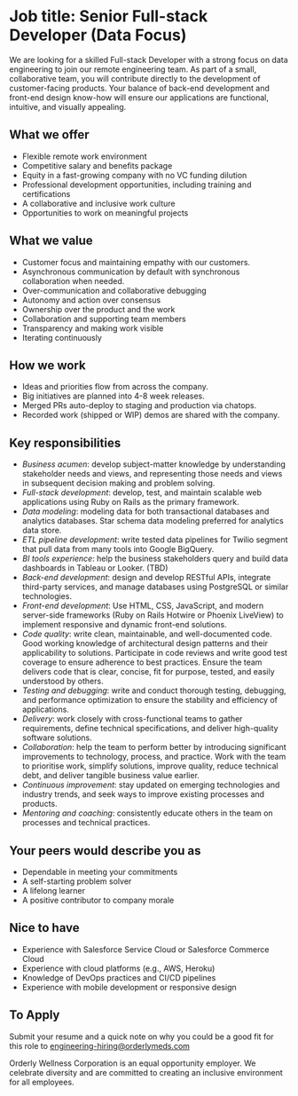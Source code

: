 # Job title: Senior Full-stack Developer (Data Focus)

We are looking for a skilled Full-stack Developer with a strong focus on data engineering
to join our remote engineering team.
As part of a small, collaborative team, you will contribute directly to the development of customer-facing products.
Your balance of back-end development and front-end design know-how
will ensure our applications are functional, intuitive, and visually appealing.

## What we offer

- Flexible remote work environment
- Competitive salary and benefits package
- Equity in a fast-growing company with no VC funding dilution
- Professional development opportunities, including training and certifications
- A collaborative and inclusive work culture
- Opportunities to work on meaningful projects

## What we value

- Customer focus and maintaining empathy with our customers.
- Asynchronous communication by default with synchronous collaboration when needed.
- Over-communication and collaborative debugging
- Autonomy and action over consensus
- Ownership over the product and the work
- Collaboration and supporting team members
- Transparency and making work visible
- Iterating continuously

## How we work

- Ideas and priorities flow from across the company.
- Big initiatives are planned into 4-8 week releases.
- Merged PRs auto-deploy to staging and production via chatops.
- Recorded work (shipped or WIP) demos are shared with the company.

## Key responsibilities

- *Business acumen*: develop subject-matter knowledge by understanding stakeholder needs and views,
  and representing those needs and views in subsequent decision making and problem solving.
- *Full-stack development*: develop, test, and maintain scalable web applications
  using Ruby on Rails as the primary framework.
- *Data modeling*: modeling data for both transactional databases and analytics databases.
  Star schema data modeling preferred for analytics data store.
- *ETL pipeline development*: write tested data pipelines for Twilio segment that
  pull data from many tools into Google BigQuery.
- *BI tools experience*: help the business stakeholders query and build data dashboards in Tableau or Looker. (TBD)
- *Back-end development*: design and develop RESTful APIs,
  integrate third-party services,
  and manage databases using PostgreSQL or similar technologies.
- *Front-end development*: Use HTML, CSS, JavaScript, and modern server-side frameworks
  (Ruby on Rails Hotwire or Phoenix LiveView) to implement responsive and dynamic front-end solutions.
- *Code quality*: write clean, maintainable, and well-documented code.
  Good working knowledge of architectural design patterns and their applicability to solutions.
  Participate in code reviews and write good test coverage to ensure adherence to best practices.
  Ensure the team delivers code that is clear, concise, fit for purpose, tested, and easily understood by others.
- *Testing and debugging*: write and conduct thorough testing, debugging, and performance optimization
  to ensure the stability and efficiency of applications.
- *Delivery*: work closely with cross-functional teams to gather requirements,
  define technical specifications, and deliver high-quality software solutions.
- *Collaboration*: help the team to perform better by
  introducing significant improvements to technology, process, and practice.
  Work with the team to prioritise work,
  simplify solutions,
  improve quality,
  reduce technical debt,
  and deliver tangible business value earlier.
- *Continuous improvement*: stay updated on emerging technologies and industry trends,
  and seek ways to improve existing processes and products.
- *Mentoring and coaching*: consistently educate others in the team on processes and technical practices.

## Your peers would describe you as

- Dependable in meeting your commitments
- A self-starting problem solver
- A lifelong learner
- A positive contributor to company morale


## Nice to have

- Experience with Salesforce Service Cloud or Salesforce Commerce Cloud
- Experience with cloud platforms (e.g., AWS, Heroku)
- Knowledge of DevOps practices and CI/CD pipelines
- Experience with mobile development or responsive design


## To Apply

Submit your resume and a quick note on why you could be a good fit for this role
to [engineering-hiring@orderlymeds.com](mailto:engineering-hiring@orderlymeds.com)

Orderly Wellness Corporation is an equal opportunity employer.
We celebrate diversity and are committed to creating an inclusive environment for all employees.
